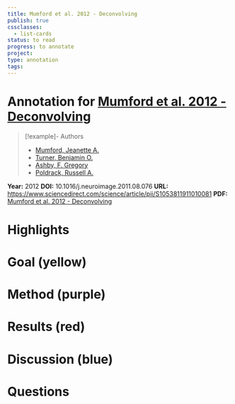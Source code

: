 ```yaml
---
title: Mumford et al. 2012 - Deconvolving
publish: true
cssclasses:
  - list-cards
status: to read
progress: to annotate
project:
type: annotation
tags:
---
```

# Annotation for [Mumford et al. 2012 - Deconvolving](Papers/References/Mumford%20et%20al.%202012%20-%20Deconvolving)

> [!example]- Authors
> - [Mumford, Jeanette A.](Mumford%2C%20Jeanette%20A.)
> - [Turner, Benjamin O.](Turner%2C%20Benjamin%20O.)
> - [Ashby, F. Gregory](Ashby%2C%20F.%20Gregory)
> - [Poldrack, Russell A.](Poldrack%2C%20Russell%20A.)

**Year:** 2012
**DOI:** 10.1016/j.neuroimage.2011.08.076
**URL:** https://www.sciencedirect.com/science/article/pii/S1053811911010081
**PDF:** [Mumford et al. 2012 - Deconvolving](Papers/PDFs/Mumford%20et%20al.%202012%20-%20Deconvolving%20BOLD%20activation%20in%20event-related%20designs%20for%20multivoxel%20pattern%20classification%20analyses.pdf)

# Highlights


# Goal (yellow)


# Method (purple)


# Results (red)


# Discussion (blue)


# Questions

